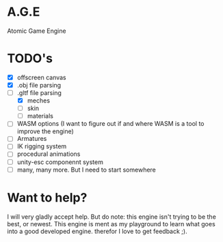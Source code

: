 # A.G.E
Atomic Game Engine

# TODO's
- [x] offscreen canvas
- [x] .obj file parsing
- [ ] .gltf file parsing
  - [x] meches
  - [ ] skin
  - [ ] materials
- [ ] WASM options (I want to figure out if and where WASM is a tool to improve the engine)
- [ ] Armatures
- [ ] IK rigging system
- [ ] procedural animations
- [ ] unity-esc componennt system
- [ ] many, many more. But I need to start somewhere

# Want to help?
I will very gladly accept help. But do note: this engine isn't trying to be the best, or newest. This engine is ment as my playground to learn what goes into a good developed engine. therefor I love to get feedback ;).
